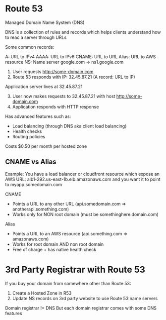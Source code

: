 # Route 53

Managed Domain Name System (DNS)

DNS is a collection of rules and records which helps clients understand how to reac a server through URLs

Some common records:

A: URL to IPv4
AAAA: URL to IPv6
CNAME: URL to URL
Alias: URL to AWS resource
NS: Name server google.com -> ns1.google.com

1. User requests http://some-domain.com
2. Route 53 responds with IP: 32.45.87.21 (A record: URL to IP)

Application server lives at 32.45.87.21

3. User now makes requests to 32.45.87.21 with host http://some-domain.com
4. Application responds with HTTP response

Has advanced features such as:
- Load balancing (through DNS aka client load balancing)
- Health checks
- Routing policies

Costs $0.50 per month per hosted zone

## CNAME vs Alias

Example:
You have a load balancer or cloudfront resource which expose an AWS URL: alb1-292.us-east-1b.elb.amazonaws.com and you want it to point to myapp.somedomain.com

CNAME
- Points a URL to any other URL (api.somedomain.com => anotherapi.something.com)
- Works only for NON root domain (must be somethinghere.domain.com)

Alias
- Points a URL to an AWS resource (api.something.com => amazonaws.com)
- Works for root domain AND non root domain
- Free of charge + has native health check 

# 3rd Party Registrar with Route 53

If you buy your domain from somewhere other than Route 53:
1. Create a Hosted Zone in R53
2. Update NS records on 3rd party website to use Route 53 name servers


Domain registrar != DNS
But each domain registrar comes with some DNS features
